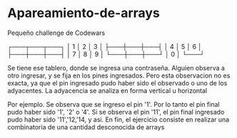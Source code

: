 # Apareamiento-de-arrays

Pequeño challenge de Codewars

┌───┬───┬───┐
│ 1 │ 2 │ 3 │
├───┼───┼───┤
│ 4 │ 5 │ 6 │
├───┼───┼───┤
│ 7 │ 8 │ 9 │
└───┼───┼───┘
    │ 0 │
    └───┘
    
Se tiene ese tablero, donde se ingresa una contraseña.
Alguien observa a otro ingresar, y se fija en los pines ingresados.
Pero esta observacion no es exacta, ya que el pin ingresado pudo haber sido el observado o uno de los adyacentes.
La adyacencia se analiza en forma vertical u horizontal

Por ejemplo. Se observa que se ingreso el pin '1'. Por lo tanto el pin final pudo haber sido '1', '2' o '4'.
Si se observa el pin '11', el pin final ingresado pudo haber sido '11','12,'14, y asi.
En fin, el ejercicio consiste en realizar una combinatoria de una cantidad desconocida de arrays
